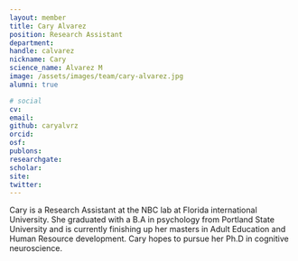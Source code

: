 ```yaml
---
layout: member
title: Cary Alvarez
position: Research Assistant
department:
handle: calvarez
nickname: Cary
science_name: Alvarez M
image: /assets/images/team/cary-alvarez.jpg
alumni: true

# social
cv:
email:
github: caryalvrz
orcid:
osf:
publons:
researchgate:
scholar:
site:
twitter:
---
```

Cary is a Research Assistant at the NBC lab at Florida international University. She graduated with a B.A in psychology from Portland State University and is currently finishing up her masters in Adult Education and Human Resource development. Cary hopes to pursue her Ph.D in cognitive neuroscience.
